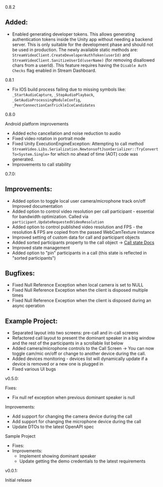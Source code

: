 0.8.2
## Added:
- Enabled generating developer tokens. This allows generating authentication tokens inside the Unity app without needing a backend server. This is only suitable for the development phase and should not be used in production. The newly available static methods are: `StreamVideoClient.CreateDeveloperAuthToken(userId)` and `StreamVideoClient.SanitizeUserId(userName)` (for removing disallowed chars from a userId). This feature requires having the `Disable Auth Checks` flag enabled in Stream Dashboard.

0.8.1
- Fix IOS build process failing due to missing symbols like: `_StartAudioCapture`, `_StopAudioPlayback`, `_GetAudioProcessingModuleConfig`, `_PeerConnectionCanTrickleIceCandidates`

0.8.0

Android platform improvements
- Added echo cancellation and noise reduction to audio
- Fixed video rotation in portrait mode
- Fixed Unity ExecutionEngineException: Attempting to call method `StreamVideo.Libs.Serialization.NewtonsoftJsonSerializer::TryConvertTo<System.Single>` for which no ahead of time (AOT) code was generated.
- Improvements to call stability

0.7.0:

## Improvements:
- Added option to toggle local user camera/microphone track on/off
Improved documentation
- Added option to control video resolution per call participant - essential for bandwidth optimization. Called via `participant.UpdateRequestedVideoResolution`
- Added option to control published video resolution and FPS - the resolution & FPS are copied from the passed WebCamTexture instance
- Improved setting of custom data for call and participant objects
- Added sorted participants property to the call object -> [Call state Docs](https://getstream.io/video/docs/unity/guides/call-and-participant-state/#properties)
- Improved state management
- Added option to "pin" participants in a call (this state is reflected in "sorted participants")

## Bugfixes:
- Fixed Null Reference Exception when local camera is set to NULL
- Fixed Null Reference Exception when the client is disposed multiple times
- Fixed Null Reference Exception when the client is disposed during an async operation

## Example Project:
- Separated layout into two screens: pre-call and in-call screens
- Refactored call layout to present the dominant speaker in a big window and the rest of the participants in a scrollable list below
- Added camera/microphone controls to the Call Screen -> You can now toggle cam/mic on/off or change to another device during the call.
- Added devices monitoring - devices list will dynamically update if a device is removed or a new one is plugged in
- Fixed various UI bugs

v0.5.0:

Fixes:
* Fix null ref exception when previous dominant speaker is null

Improvements:
* Add support for changing the camera device during the call
* Add support for changing the microphone device during the call
* Update DTOs to the latest OpenAPI spec

Sample Project
* Fixes:
* Improvements:
	* Implement showing dominant speaker
	* Update getting the demo credentials to the latest requirements

v0.0.1:

Initial release
